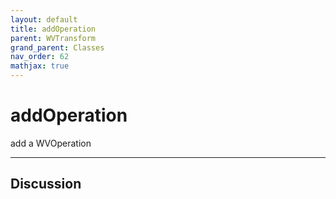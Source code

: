 ```yaml
---
layout: default
title: addOperation
parent: WVTransform
grand_parent: Classes
nav_order: 62
mathjax: true
---
```


#  addOperation

add a WVOperation


---

## Discussion

  
